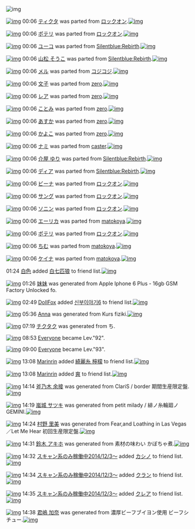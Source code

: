 ![img](http://gdrive-cdn.herokuapp.com/get/0B-nxIpt4DE2TdGhPalFPcFpSY0E/512px-barcode.png)

[![img](http://www.deviantsart.com/2l3fqom.png)](http://www.barcodekanojo.com/kanojo/2569059/%E3%83%86%E3%82%A3%E3%82%AF%E3%82%BF) 00:06 [ティクタ](http://www.barcodekanojo.com/kanojo/2569059/%E3%83%86%E3%82%A3%E3%82%AF%E3%82%BF) was parted from [ロックオン](http://www.barcodekanojo.com/kanojo/2569059/%E3%83%86%E3%82%A3%E3%82%AF%E3%82%BF).[![img](http://www.deviantsart.com/2musf1g.jpeg)](http://www.barcodekanojo.com/user/241643/%E3%83%AD%E3%83%83%E3%82%AF%E3%82%AA%E3%83%B3) 

[![img](http://www.deviantsart.com/3h27sc3.png)](http://www.barcodekanojo.com/kanojo/2646540/%E3%83%9D%E3%83%86%E3%83%AA) 00:06 [ポテリ](http://www.barcodekanojo.com/kanojo/2646540/%E3%83%9D%E3%83%86%E3%83%AA) was parted from [ロックオン](http://www.barcodekanojo.com/kanojo/2646540/%E3%83%9D%E3%83%86%E3%83%AA).[![img](http://www.deviantsart.com/2musf1g.jpeg)](http://www.barcodekanojo.com/user/241643/%E3%83%AD%E3%83%83%E3%82%AF%E3%82%AA%E3%83%B3) 

[![img](http://www.deviantsart.com/36qt20.png)](http://www.barcodekanojo.com/kanojo/2656355/%E3%83%A6%E3%83%BC%E3%82%B3) 00:06 [ユーコ](http://www.barcodekanojo.com/kanojo/2656355/%E3%83%A6%E3%83%BC%E3%82%B3) was parted from [Silentblue:Rebirth](http://www.barcodekanojo.com/kanojo/2656355/%E3%83%A6%E3%83%BC%E3%82%B3).[![img](http://www.deviantsart.com/15ngf32.jpeg)](http://www.barcodekanojo.com/user/235162/Silentblue%3ARebirth) 

[![img](http://www.deviantsart.com/2i2dpde.png)](http://www.barcodekanojo.com/kanojo/3100512/%E5%B1%B1%E6%9D%BE%20%E3%81%9D%E3%81%86%E3%81%93) 00:06 [山松 そうこ](http://www.barcodekanojo.com/kanojo/3100512/%E5%B1%B1%E6%9D%BE%20%E3%81%9D%E3%81%86%E3%81%93) was parted from [Silentblue:Rebirth](http://www.barcodekanojo.com/kanojo/3100512/%E5%B1%B1%E6%9D%BE%20%E3%81%9D%E3%81%86%E3%81%93).[![img](http://www.deviantsart.com/15ngf32.jpeg)](http://www.barcodekanojo.com/user/235162/Silentblue%3ARebirth) 

[![img](http://www.deviantsart.com/fo89na.png)](http://www.barcodekanojo.com/kanojo/2710433/%E3%83%A1%E3%83%AB) 00:06 [メル](http://www.barcodekanojo.com/kanojo/2710433/%E3%83%A1%E3%83%AB) was parted from [コジコジ](http://www.barcodekanojo.com/kanojo/2710433/%E3%83%A1%E3%83%AB).[![img](http://www.deviantsart.com/2dkh5sf.jpeg)](http://www.barcodekanojo.com/user/201286/%E3%82%B3%E3%82%B8%E3%82%B3%E3%82%B8) 

[![img](http://www.deviantsart.com/33ros20.png)](http://www.barcodekanojo.com/kanojo/2517698/%E6%96%87%E5%AD%90) 00:06 [文子](http://www.barcodekanojo.com/kanojo/2517698/%E6%96%87%E5%AD%90) was parted from [zero](http://www.barcodekanojo.com/kanojo/2517698/%E6%96%87%E5%AD%90).[![img](http://www.deviantsart.com/2csu0d.jpeg)](http://www.barcodekanojo.com/user/209011/zero) 

[![img](http://www.deviantsart.com/2vmedl8.png)](http://www.barcodekanojo.com/kanojo/2555961/%E3%83%AC%E3%82%A2) 00:06 [レア](http://www.barcodekanojo.com/kanojo/2555961/%E3%83%AC%E3%82%A2) was parted from [zero](http://www.barcodekanojo.com/kanojo/2555961/%E3%83%AC%E3%82%A2).[![img](http://www.deviantsart.com/2csu0d.jpeg)](http://www.barcodekanojo.com/user/209011/zero) 

[![img](http://www.deviantsart.com/20aticb.png)](http://www.barcodekanojo.com/kanojo/2874203/%E3%81%93%E3%81%A8%E3%81%BF) 00:06 [ことみ](http://www.barcodekanojo.com/kanojo/2874203/%E3%81%93%E3%81%A8%E3%81%BF) was parted from [zero](http://www.barcodekanojo.com/kanojo/2874203/%E3%81%93%E3%81%A8%E3%81%BF).[![img](http://www.deviantsart.com/2csu0d.jpeg)](http://www.barcodekanojo.com/user/209011/zero) 

[![img](http://www.deviantsart.com/1g8s69a.png)](http://www.barcodekanojo.com/kanojo/2666014/%E3%81%82%E3%81%99%E3%81%8B) 00:06 [あすか](http://www.barcodekanojo.com/kanojo/2666014/%E3%81%82%E3%81%99%E3%81%8B) was parted from [zero](http://www.barcodekanojo.com/kanojo/2666014/%E3%81%82%E3%81%99%E3%81%8B).[![img](http://www.deviantsart.com/2csu0d.jpeg)](http://www.barcodekanojo.com/user/209011/zero) 

[![img](http://www.deviantsart.com/2424bgc.png)](http://www.barcodekanojo.com/kanojo/1478482/%E3%81%8B%E3%82%88%E3%81%93) 00:06 [かよこ](http://www.barcodekanojo.com/kanojo/1478482/%E3%81%8B%E3%82%88%E3%81%93) was parted from [zero](http://www.barcodekanojo.com/kanojo/1478482/%E3%81%8B%E3%82%88%E3%81%93).[![img](http://www.deviantsart.com/2csu0d.jpeg)](http://www.barcodekanojo.com/user/209011/zero) 

[![img](http://www.deviantsart.com/1f5t8be.png)](http://www.barcodekanojo.com/kanojo/2379260/%E3%83%8A%E3%83%9F) 00:06 [ナミ](http://www.barcodekanojo.com/kanojo/2379260/%E3%83%8A%E3%83%9F) was parted from [caster](http://www.barcodekanojo.com/kanojo/2379260/%E3%83%8A%E3%83%9F).[![img](http://www.deviantsart.com/n3nut1.jpeg)](http://www.barcodekanojo.com/user/240377/caster) 

[![img](http://www.deviantsart.com/laiml6.png)](http://www.barcodekanojo.com/kanojo/3151923/%E4%BB%8B%E5%B1%8B%20%E3%82%86%E3%82%8A) 00:06 [介屋 ゆり](http://www.barcodekanojo.com/kanojo/3151923/%E4%BB%8B%E5%B1%8B%20%E3%82%86%E3%82%8A) was parted from [Silentblue:Rebirth](http://www.barcodekanojo.com/kanojo/3151923/%E4%BB%8B%E5%B1%8B%20%E3%82%86%E3%82%8A).[![img](http://www.deviantsart.com/15ngf32.jpeg)](http://www.barcodekanojo.com/user/235162/Silentblue%3ARebirth) 

[![img](http://www.deviantsart.com/194qq7f.png)](http://www.barcodekanojo.com/kanojo/1760084/%E3%83%87%E3%82%A3%E3%82%A2) 00:06 [ディア](http://www.barcodekanojo.com/kanojo/1760084/%E3%83%87%E3%82%A3%E3%82%A2) was parted from [Silentblue:Rebirth](http://www.barcodekanojo.com/kanojo/1760084/%E3%83%87%E3%82%A3%E3%82%A2).[![img](http://www.deviantsart.com/15ngf32.jpeg)](http://www.barcodekanojo.com/user/235162/Silentblue%3ARebirth) 

[![img](http://www.deviantsart.com/10cc2u8.png)](http://www.barcodekanojo.com/kanojo/2425083/%E3%83%93%E3%83%BC%E3%83%8A) 00:06 [ビーナ](http://www.barcodekanojo.com/kanojo/2425083/%E3%83%93%E3%83%BC%E3%83%8A) was parted from [ロックオン](http://www.barcodekanojo.com/kanojo/2425083/%E3%83%93%E3%83%BC%E3%83%8A).[![img](http://www.deviantsart.com/2musf1g.jpeg)](http://www.barcodekanojo.com/user/241643/%E3%83%AD%E3%83%83%E3%82%AF%E3%82%AA%E3%83%B3) 

[![img](http://www.deviantsart.com/ilafre.png)](http://www.barcodekanojo.com/kanojo/2626169/%E3%82%B5%E3%83%B3%E3%82%B0) 00:06 [サング](http://www.barcodekanojo.com/kanojo/2626169/%E3%82%B5%E3%83%B3%E3%82%B0) was parted from [ロックオン](http://www.barcodekanojo.com/kanojo/2626169/%E3%82%B5%E3%83%B3%E3%82%B0).[![img](http://www.deviantsart.com/2musf1g.jpeg)](http://www.barcodekanojo.com/user/241643/%E3%83%AD%E3%83%83%E3%82%AF%E3%82%AA%E3%83%B3) 

[![img](http://www.deviantsart.com/3j30joc.png)](http://www.barcodekanojo.com/kanojo/2594540/%E3%82%BD%E3%83%8B%E3%83%B3) 00:06 [ソニン](http://www.barcodekanojo.com/kanojo/2594540/%E3%82%BD%E3%83%8B%E3%83%B3) was parted from [ロックオン](http://www.barcodekanojo.com/kanojo/2594540/%E3%82%BD%E3%83%8B%E3%83%B3).[![img](http://www.deviantsart.com/2musf1g.jpeg)](http://www.barcodekanojo.com/user/241643/%E3%83%AD%E3%83%83%E3%82%AF%E3%82%AA%E3%83%B3) 

[![img](http://www.deviantsart.com/3fr6i00.png)](http://www.barcodekanojo.com/kanojo/3190258/%E3%82%A8%E3%83%BC%E3%83%AA%E3%82%AB) 00:06 [エーリカ](http://www.barcodekanojo.com/kanojo/3190258/%E3%82%A8%E3%83%BC%E3%83%AA%E3%82%AB) was parted from [matokoya](http://www.barcodekanojo.com/kanojo/3190258/%E3%82%A8%E3%83%BC%E3%83%AA%E3%82%AB).[![img](http://www.deviantsart.com/2qe0j45.jpeg)](http://www.barcodekanojo.com/user/24932/matokoya) 

[![img](http://www.deviantsart.com/2itt15v.png)](http://www.barcodekanojo.com/kanojo/2575184/%E3%83%9D%E3%83%86%E3%83%AA) 00:06 [ポテリ](http://www.barcodekanojo.com/kanojo/2575184/%E3%83%9D%E3%83%86%E3%83%AA) was parted from [ロックオン](http://www.barcodekanojo.com/kanojo/2575184/%E3%83%9D%E3%83%86%E3%83%AA).[![img](http://www.deviantsart.com/2musf1g.jpeg)](http://www.barcodekanojo.com/user/241643/%E3%83%AD%E3%83%83%E3%82%AF%E3%82%AA%E3%83%B3) 

[![img](http://www.deviantsart.com/2950ji5.png)](http://www.barcodekanojo.com/kanojo/2021193/%E3%81%A1%E3%82%80) 00:06 [ちむ](http://www.barcodekanojo.com/kanojo/2021193/%E3%81%A1%E3%82%80) was parted from [matokoya](http://www.barcodekanojo.com/kanojo/2021193/%E3%81%A1%E3%82%80).[![img](http://www.deviantsart.com/2qe0j45.jpeg)](http://www.barcodekanojo.com/user/24932/matokoya) 

[![img](http://www.deviantsart.com/3usi8go.png)](http://www.barcodekanojo.com/kanojo/1875596/%E3%82%B1%E3%82%A4%E3%83%8A) 00:06 [ケイナ](http://www.barcodekanojo.com/kanojo/1875596/%E3%82%B1%E3%82%A4%E3%83%8A) was parted from [matokoya](http://www.barcodekanojo.com/kanojo/1875596/%E3%82%B1%E3%82%A4%E3%83%8A).[![img](http://www.deviantsart.com/2qe0j45.jpeg)](http://www.barcodekanojo.com/user/24932/matokoya) 

01:24 [白色](http://www.barcodekanojo.com/user/499528/%E7%99%BD%E8%89%B2) added [白七匹狼](http://www.barcodekanojo.com/kanojo/2761354/%E7%99%BD%E4%B8%83%E5%8C%B9%E7%8B%BC) to friend list.[![img](http://www.deviantsart.com/1ndk1t0.png)](http://www.barcodekanojo.com/kanojo/2761354/%E7%99%BD%E4%B8%83%E5%8C%B9%E7%8B%BC) 

[![img](http://www.deviantsart.com/1hrrj9i.png)](http://www.barcodekanojo.com/kanojo/3191387/%E5%A6%B9%E5%A6%B9) 01:26 [妹妹](http://www.barcodekanojo.com/kanojo/3191387/%E5%A6%B9%E5%A6%B9) was generated from Apple Iphone 6 Plus - 16gb GSM Factory Unlocked fo.

[![img](http://www.deviantsart.com/303t8a8.jpeg)](http://www.barcodekanojo.com/user/499530/DollFox) 02:49 [DollFox](http://www.barcodekanojo.com/user/499530/DollFox) added [신부이야기6](http://www.barcodekanojo.com/kanojo/2998062/%EC%8B%A0%EB%B6%80%EC%9D%B4%EC%95%BC%EA%B8%B06) to friend list.[![img](http://www.deviantsart.com/32nas9f.png)](http://www.barcodekanojo.com/kanojo/2998062/%EC%8B%A0%EB%B6%80%EC%9D%B4%EC%95%BC%EA%B8%B06) 

[![img](http://www.deviantsart.com/2j8n1g8.png)](http://www.barcodekanojo.com/kanojo/3191388/Anna) 05:36 [Anna](http://www.barcodekanojo.com/kanojo/3191388/Anna) was generated from Kurs fiziki.[![img](http://www.deviantsart.com/6vc3n3.jpeg)](http://www.barcodekanojo.com/product_images/barcode/6015766/1420490165/Kurs%20fiziki.jpg) 

[![img](http://www.deviantsart.com/6f8tk1.png)](http://www.barcodekanojo.com/kanojo/3191389/%E3%83%81%E3%82%AF%E3%82%BF%E3%82%AF) 07:19 [チクタク](http://www.barcodekanojo.com/kanojo/3191389/%E3%83%81%E3%82%AF%E3%82%BF%E3%82%AF) was generated from ち.

[![img](http://www.deviantsart.com/3cp16cr.jpeg)](http://www.barcodekanojo.com/user/229080/Everyone) 08:53 [Everyone](http://www.barcodekanojo.com/user/229080/Everyone) became Lev."92".

[![img](http://www.deviantsart.com/3cp16cr.jpeg)](http://www.barcodekanojo.com/user/229080/Everyone) 09:00 [Everyone](http://www.barcodekanojo.com/user/229080/Everyone) became Lev."93".

[![img](http://www.deviantsart.com/19kshfs.jpeg)](http://www.barcodekanojo.com/user/303105/Marinrin) 13:08 [Marinrin](http://www.barcodekanojo.com/user/303105/Marinrin) added [綺麗糸 檸檬](http://www.barcodekanojo.com/kanojo/3128987/%E7%B6%BA%E9%BA%97%E7%B3%B8%20%E6%AA%B8%E6%AA%AC) to friend list.[![img](http://www.deviantsart.com/4cgi25.png)](http://www.barcodekanojo.com/kanojo/3128987/%E7%B6%BA%E9%BA%97%E7%B3%B8%20%E6%AA%B8%E6%AA%AC) 

[![img](http://www.deviantsart.com/19kshfs.jpeg)](http://www.barcodekanojo.com/user/303105/Marinrin) 13:08 [Marinrin](http://www.barcodekanojo.com/user/303105/Marinrin) added [爽](http://www.barcodekanojo.com/kanojo/3018108/%E7%88%BD) to friend list.[![img](http://www.deviantsart.com/33tni5u.png)](http://www.barcodekanojo.com/kanojo/3018108/%E7%88%BD) 

[![img](http://www.deviantsart.com/1alfp19.png)](http://www.barcodekanojo.com/kanojo/3191390/%E6%96%A7%E4%B9%83%E6%9C%A8%20%E4%BD%99%E6%8E%A5) 14:14 [斧乃木 余接](http://www.barcodekanojo.com/kanojo/3191390/%E6%96%A7%E4%B9%83%E6%9C%A8%20%E4%BD%99%E6%8E%A5) was generated from ClariS / border 期間生産限定盤.[![img](http://www.deviantsart.com/3dufrv9.jpeg)](http://www.barcodekanojo.com/product_images/barcode/6015770/1420521250/ClariS%20%2F%20border%20%E6%9C%9F%E9%96%93%E7%94%9F%E7%94%A3%E9%99%90%E5%AE%9A%E7%9B%A4.jpg) 

[![img](http://www.deviantsart.com/oe2hda.png)](http://www.barcodekanojo.com/kanojo/3191391/%E5%B5%90%E5%9F%8E%20%E3%82%B5%E3%83%84%E3%82%AD) 14:19 [嵐城 サツキ](http://www.barcodekanojo.com/kanojo/3191391/%E5%B5%90%E5%9F%8E%20%E3%82%B5%E3%83%84%E3%82%AD) was generated from petit milady / 緋ノ糸輪廻ノGEMINI.[![img](http://www.deviantsart.com/1r31dvi.jpeg)](http://www.barcodekanojo.com/product_images/barcode/6015771/1420521513/petit%20milady%20%2F%20%E7%B7%8B%E3%83%8E%E7%B3%B8%E8%BC%AA%E5%BB%BB%E3%83%8EGEMINI.jpg) 

[![img](http://www.deviantsart.com/3md3p4j.png)](http://www.barcodekanojo.com/kanojo/3191392/%E6%9D%91%E9%87%8E%20%E9%87%8C%E7%BE%8E) 14:24 [村野 里美](http://www.barcodekanojo.com/kanojo/3191392/%E6%9D%91%E9%87%8E%20%E9%87%8C%E7%BE%8E) was generated from Fear,and Loathing in Las Vegas／Let Me Hear 初回生産限定盤.[![img](http://www.deviantsart.com/2m7e6br.jpeg)](http://www.barcodekanojo.com/product_images/barcode/6015772/1420521804/Fear%2Cand%20Loathing%20in%20Las%20Vegas%EF%BC%8FLet%20Me%20Hear%20%E5%88%9D%E5%9B%9E%E7%94%9F%E7%94%A3%E9%99%90%E5%AE%9A%E7%9B%A4.jpg) 

[![img](http://www.deviantsart.com/3kicqm4.png)](http://www.barcodekanojo.com/kanojo/3191393/%E9%88%B4%E6%9C%A8%20%E3%82%A2%E3%82%AD%E3%83%9B) 14:31 [鈴木 アキホ](http://www.barcodekanojo.com/kanojo/3191393/%E9%88%B4%E6%9C%A8%20%E3%82%A2%E3%82%AD%E3%83%9B) was generated from 素材の味わい かぼちゃ煮.[![img](http://www.deviantsart.com/2mnn167.jpeg)](http://www.barcodekanojo.com/product_images/barcode/6015773/1420522231/%E7%B4%A0%E6%9D%90%E3%81%AE%E5%91%B3%E3%82%8F%E3%81%84%20%E3%81%8B%E3%81%BC%E3%81%A1%E3%82%83%E7%85%AE.jpg) 

[![img](http://www.deviantsart.com/99ugn1.jpeg)](http://www.barcodekanojo.com/user/6029/%E3%82%B9%E3%82%AD%E3%83%A3%E3%83%B3%E7%B3%BB%E3%81%AE%E3%81%BF%E7%A8%BC%E5%83%8D%E4%B8%AD2014%2F12%2F3%EF%BD%9E) 14:32 [スキャン系のみ稼働中2014/12/3～](http://www.barcodekanojo.com/user/6029/%E3%82%B9%E3%82%AD%E3%83%A3%E3%83%B3%E7%B3%BB%E3%81%AE%E3%81%BF%E7%A8%BC%E5%83%8D%E4%B8%AD2014%2F12%2F3%EF%BD%9E) added [カシノ](http://www.barcodekanojo.com/kanojo/369417/%E3%82%AB%E3%82%B7%E3%83%8E) to friend list.[![img](http://www.deviantsart.com/2di45ut.png)](http://www.barcodekanojo.com/kanojo/369417/%E3%82%AB%E3%82%B7%E3%83%8E) 

[![img](http://www.deviantsart.com/99ugn1.jpeg)](http://www.barcodekanojo.com/user/6029/%E3%82%B9%E3%82%AD%E3%83%A3%E3%83%B3%E7%B3%BB%E3%81%AE%E3%81%BF%E7%A8%BC%E5%83%8D%E4%B8%AD2014%2F12%2F3%EF%BD%9E) 14:34 [スキャン系のみ稼働中2014/12/3～](http://www.barcodekanojo.com/user/6029/%E3%82%B9%E3%82%AD%E3%83%A3%E3%83%B3%E7%B3%BB%E3%81%AE%E3%81%BF%E7%A8%BC%E5%83%8D%E4%B8%AD2014%2F12%2F3%EF%BD%9E) added [クラン](http://www.barcodekanojo.com/kanojo/2724274/%E3%82%AF%E3%83%A9%E3%83%B3) to friend list.[![img](http://www.deviantsart.com/3ncla3r.png)](http://www.barcodekanojo.com/kanojo/2724274/%E3%82%AF%E3%83%A9%E3%83%B3) 

[![img](http://www.deviantsart.com/99ugn1.jpeg)](http://www.barcodekanojo.com/user/6029/%E3%82%B9%E3%82%AD%E3%83%A3%E3%83%B3%E7%B3%BB%E3%81%AE%E3%81%BF%E7%A8%BC%E5%83%8D%E4%B8%AD2014%2F12%2F3%EF%BD%9E) 14:35 [スキャン系のみ稼働中2014/12/3～](http://www.barcodekanojo.com/user/6029/%E3%82%B9%E3%82%AD%E3%83%A3%E3%83%B3%E7%B3%BB%E3%81%AE%E3%81%BF%E7%A8%BC%E5%83%8D%E4%B8%AD2014%2F12%2F3%EF%BD%9E) added [クレア](http://www.barcodekanojo.com/kanojo/219855/%E3%82%AF%E3%83%AC%E3%82%A2) to friend list.[![img](http://www.deviantsart.com/2v6cbai.png)](http://www.barcodekanojo.com/kanojo/219855/%E3%82%AF%E3%83%AC%E3%82%A2) 

[![img](http://www.deviantsart.com/2i7gl61.png)](http://www.barcodekanojo.com/kanojo/3191394/%E5%90%9B%E5%B6%8B%20%E5%8A%A0%E5%A5%88) 14:38 [君嶋 加奈](http://www.barcodekanojo.com/kanojo/3191394/%E5%90%9B%E5%B6%8B%20%E5%8A%A0%E5%A5%88) was generated from 濃厚ビーフブイヨン使用 ビーフシチュー.[![img](http://www.deviantsart.com/1a6222v.jpeg)](http://www.barcodekanojo.com/product_images/barcode/6015777/1420522684/%E6%BF%83%E5%8E%9A%E3%83%93%E3%83%BC%E3%83%95%E3%83%96%E3%82%A4%E3%83%A8%E3%83%B3%E4%BD%BF%E7%94%A8%20%E3%83%93%E3%83%BC%E3%83%95%E3%82%B7%E3%83%81%E3%83%A5%E3%83%BC.jpg) 

